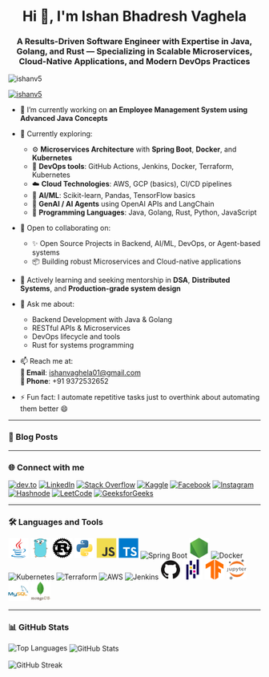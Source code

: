 <h1 align="center">Hi 👋, I'm Ishan Bhadresh Vaghela</h1>
<h3 align="center">
  A Results-Driven Software Engineer with Expertise in Java, Golang, and Rust — Specializing in Scalable Microservices, Cloud-Native Applications, and Modern DevOps Practices
</h3>

<p align="left">
  <img src="https://komarev.com/ghpvc/?username=ishanv5&label=Profile%20views&color=0e75b6&style=flat" alt="ishanv5" />
</p>

<p align="left">
  <a href="https://github.com/ryo-ma/github-profile-trophy">
    <img src="https://github-profile-trophy.vercel.app/?username=ishanv5" alt="ishanv5" />
  </a>
</p>

- 🔭 I’m currently working on **an Employee Management System using Advanced Java Concepts**

- 🌱 Currently exploring:
  - ⚙️ **Microservices Architecture** with **Spring Boot**, **Docker**, and **Kubernetes**
  - 🚀 **DevOps tools**: GitHub Actions, Jenkins, Docker, Terraform, Kubernetes
  - ☁️ **Cloud Technologies**: AWS, GCP (basics), CI/CD pipelines
  - 🧠 **AI/ML**: Scikit-learn, Pandas, TensorFlow basics
  - 🤖 **GenAI / AI Agents** using OpenAI APIs and LangChain
  - 🔧 **Programming Languages**: Java, Golang, Rust, Python, JavaScript

- 👯 Open to collaborating on:
  - ✨ Open Source Projects in Backend, AI/ML, DevOps, or Agent-based systems
  - 📦 Building robust Microservices and Cloud-native applications

- 🤝 Actively learning and seeking mentorship in **DSA**, **Distributed Systems**, and **Production-grade system design**

- 💬 Ask me about:  
  - Backend Development with Java & Golang  
  - RESTful APIs & Microservices  
  - DevOps lifecycle and tools  
  - Rust for systems programming

- 📫 Reach me at:  
  **📧 Email**: ishanvaghela01@gmail.com  
  **📱 Phone**: +91 9372532652

- ⚡ Fun fact: I automate repetitive tasks just to overthink about automating them better 😄

---

### 📝 Blog Posts
<!-- BLOG-POST-LIST:START -->
<!-- BLOG-POST-LIST:END -->

---

### 🌐 Connect with me

<p align="left">
<a href="https://dev.to/ishan_vaghela_ae9ee64c8db" target="blank"><img src="https://raw.githubusercontent.com/rahuldkjain/github-profile-readme-generator/master/src/images/icons/Social/devto.svg" alt="dev.to" height="30" width="40" /></a>
<a href="https://www.linkedin.com/in/ishan-vaghela-b40a28212/" target="blank"><img src="https://raw.githubusercontent.com/rahuldkjain/github-profile-readme-generator/master/src/images/icons/Social/linked-in-alt.svg" alt="LinkedIn" height="30" width="40" /></a>
<a href="https://stackoverflow.com/users/21203547/ishan-vaghela" target="blank"><img src="https://raw.githubusercontent.com/rahuldkjain/github-profile-readme-generator/master/src/images/icons/Social/stack-overflow.svg" alt="Stack Overflow" height="30" width="40" /></a>
<a href="https://www.kaggle.com/ishanvaghela" target="blank"><img src="https://raw.githubusercontent.com/rahuldkjain/github-profile-readme-generator/master/src/images/icons/Social/kaggle.svg" alt="Kaggle" height="30" width="40" /></a>
<a href="https://www.facebook.com/ishan.vaghela.902/" target="blank"><img src="https://raw.githubusercontent.com/rahuldkjain/github-profile-readme-generator/master/src/images/icons/Social/facebook.svg" alt="Facebook" height="30" width="40" /></a>
<a href="https://www.instagram.com/ishanv__0512/" target="blank"><img src="https://raw.githubusercontent.com/rahuldkjain/github-profile-readme-generator/master/src/images/icons/Social/instagram.svg" alt="Instagram" height="30" width="40" /></a>
<a href="https://hashnode.com/@ishanv5" target="blank"><img src="https://raw.githubusercontent.com/rahuldkjain/github-profile-readme-generator/master/src/images/icons/Social/hashnode.svg" alt="Hashnode" height="30" width="40" /></a>
<a href="https://leetcode.com/u/ishanvaghela01/" target="blank"><img src="https://raw.githubusercontent.com/rahuldkjain/github-profile-readme-generator/master/src/images/icons/Social/leet-code.svg" alt="LeetCode" height="30" width="40" /></a>
<a href="https://www.geeksforgeeks.org/user/ishanvag4wwb/" target="blank"><img src="https://raw.githubusercontent.com/rahuldkjain/github-profile-readme-generator/master/src/images/icons/Social/geeks-for-geeks.svg" alt="GeeksforGeeks" height="30" width="40" /></a>
</p>

---

### 🛠️ Languages and Tools

<p align="left">
  <!-- Core Languages -->
  <img src="https://raw.githubusercontent.com/devicons/devicon/master/icons/java/java-original.svg" alt="Java" width="40" height="40"/>
  <img src="https://raw.githubusercontent.com/devicons/devicon/master/icons/go/go-original.svg" alt="Golang" width="40" height="40"/>
  <img src="https://raw.githubusercontent.com/devicons/devicon/master/icons/rust/rust-plain.svg" alt="Rust" width="40" height="40"/>
  <img src="https://raw.githubusercontent.com/devicons/devicon/master/icons/python/python-original.svg" alt="Python" width="40" height="40"/>
  <img src="https://raw.githubusercontent.com/devicons/devicon/master/icons/javascript/javascript-original.svg" alt="JavaScript" width="40" height="40"/>
  <img src="https://raw.githubusercontent.com/devicons/devicon/master/icons/typescript/typescript-original.svg" alt="TypeScript" width="40" height="40"/>

  <!-- Backend and Microservices -->
  <img src="https://www.vectorlogo.zone/logos/springio/springio-icon.svg" alt="Spring Boot" width="40" height="40"/>
  <img src="https://raw.githubusercontent.com/devicons/devicon/master/icons/nodejs/nodejs-original.svg" alt="Node.js" width="40" height="40"/>
  
  <!-- DevOps & Cloud -->
  <img src="https://www.vectorlogo.zone/logos/docker/docker-icon.svg" alt="Docker" width="40" height="40"/>
  <img src="https://www.vectorlogo.zone/logos/kubernetes/kubernetes-icon.svg" alt="Kubernetes" width="40" height="40"/>
  <img src="https://www.vectorlogo.zone/logos/terraformio/terraformio-icon.svg" alt="Terraform" width="40" height="40"/>
  <img src="https://www.vectorlogo.zone/logos/amazon_aws/amazon_aws-icon.svg" alt="AWS" width="40" height="40"/>
  <img src="https://www.vectorlogo.zone/logos/jenkins/jenkins-icon.svg" alt="Jenkins" width="40" height="40"/>
  <img src="https://raw.githubusercontent.com/devicons/devicon/master/icons/github/github-original.svg" alt="GitHub" width="40" height="40"/>

  <!-- AI/ML -->
  <img src="https://raw.githubusercontent.com/devicons/devicon/master/icons/pandas/pandas-original.svg" alt="Pandas" width="40" height="40"/>
  <img src="https://raw.githubusercontent.com/devicons/devicon/master/icons/tensorflow/tensorflow-original.svg" alt="TensorFlow" width="40" height="40"/>
  <img src="https://raw.githubusercontent.com/devicons/devicon/master/icons/jupyter/jupyter-original-wordmark.svg" alt="Jupyter" width="40" height="40"/>

  <!-- Databases -->
  <img src="https://raw.githubusercontent.com/devicons/devicon/master/icons/mysql/mysql-original-wordmark.svg" alt="MySQL" width="40" height="40"/>
  <img src="https://raw.githubusercontent.com/devicons/devicon/master/icons/mongodb/mongodb-original-wordmark.svg" alt="MongoDB" width="40" height="40"/>
</p>

---

### 📊 GitHub Stats

<p><img align="left" src="https://github-readme-stats.vercel.app/api/top-langs?username=ishanv5&show_icons=true&locale=en&layout=compact" alt="Top Languages" /></p>

<p>&nbsp;<img align="center" src="https://github-readme-stats.vercel.app/api?username=ishanv5&show_icons=true&locale=en" alt="GitHub Stats" /></p>

<p><img align="center" src="https://github-readme-streak-stats.herokuapp.com/?user=ishanv5&" alt="GitHub Streak" /></p>
